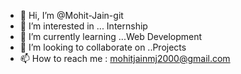 - 👋 Hi, I’m @Mohit-Jain-git
- 👀 I’m interested in ... Internship
- 🌱 I’m currently learning ...Web Development
- 💞️ I’m looking to collaborate on ..Projects
- 📫 How to reach me : mohitjainmj2000@gmail.com
<!---
Mohit-Jain-git/Mohit-Jain-git is a ✨ special ✨ repository because its `README.md` (this file) appears on your GitHub profile.
You can click the Preview link to take a look at your changes.
--->

